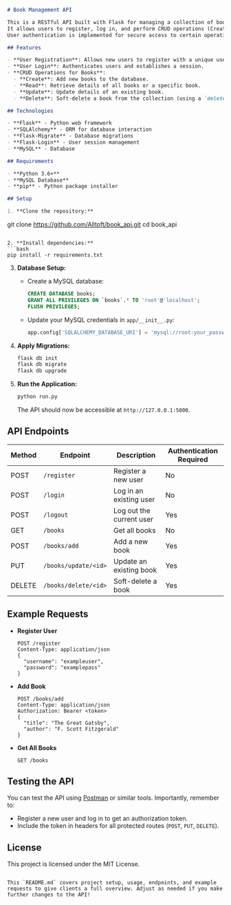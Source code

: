 ```markdown
# Book Management API

This is a RESTful API built with Flask for managing a collection of books.
It allows users to register, log in, and perform CRUD operations (Create, Read, Update, Delete) on book entries.
User authentication is implemented for secure access to certain operations.

## Features

- **User Registration**: Allows new users to register with a unique username and password.
- **User Login**: Authenticates users and establishes a session.
- **CRUD Operations for Books**:
  - **Create**: Add new books to the database.
  - **Read**: Retrieve details of all books or a specific book.
  - **Update**: Update details of an existing book.
  - **Delete**: Soft-delete a book from the collection (using a `deleted_at` field).

## Technologies

- **Flask** - Python web framework
- **SQLAlchemy** - ORM for database interaction
- **Flask-Migrate** - Database migrations
- **Flask-Login** - User session management
- **MySQL** - Database

## Requirements

- **Python 3.6+**
- **MySQL Database**
- **pip** - Python package installer

## Setup

1. **Clone the repository:**
   ```
   git clone https://github.com/Alltoft/book_api.git
   cd book_api
   ```

2. **Install dependencies:**
   ```bash
   pip install -r requirements.txt
   ```

3. **Database Setup:**

   - Create a MySQL database:
     ```sql
     CREATE DATABASE books;
     GRANT ALL PRIVILEGES ON `books`.* TO 'root'@'localhost';
     FLUSH PRIVILEGES;
     ```
   - Update your MySQL credentials in `app/__init__.py`:
     ```python
     app.config['SQLALCHEMY_DATABASE_URI'] = 'mysql://root:your_password@localhost/books'
     ```

4. **Apply Migrations:**
   ```bash
   flask db init
   flask db migrate
   flask db upgrade
   ```

5. **Run the Application:**
   ```bash
   python run.py
   ```

   The API should now be accessible at `http://127.0.0.1:5000`.

## API Endpoints

| Method | Endpoint             | Description              | Authentication Required |
|--------|-----------------------|--------------------------|-------------------------|
| POST   | `/register`           | Register a new user      | No                      |
| POST   | `/login`              | Log in an existing user  | No                      |
| POST   | `/logout`             | Log out the current user | Yes                     |
| GET    | `/books`              | Get all books            | No                      |
| POST   | `/books/add`          | Add a new book           | Yes                     |
| PUT    | `/books/update/<id>`  | Update an existing book  | Yes                     |
| DELETE | `/books/delete/<id>`  | Soft-delete a book       | Yes                     |

## Example Requests

- **Register User**
  ```http
  POST /register
  Content-Type: application/json
  {
    "username": "exampleuser",
    "password": "examplepass"
  }
  ```

- **Add Book**
  ```http
  POST /books/add
  Content-Type: application/json
  Authorization: Bearer <token>
  {
    "title": "The Great Gatsby",
    "author": "F. Scott Fitzgerald"
  }
  ```

- **Get All Books**
  ```http
  GET /books
  ```

## Testing the API

You can test the API using [Postman](https://www.postman.com/) or similar tools. Importantly, remember to:
- Register a new user and log in to get an authorization token.
- Include the token in headers for all protected routes (`POST`, `PUT`, `DELETE`).

## License

This project is licensed under the MIT License.
```

This `README.md` covers project setup, usage, endpoints, and example requests to give clients a full overview. Adjust as needed if you make further changes to the API!